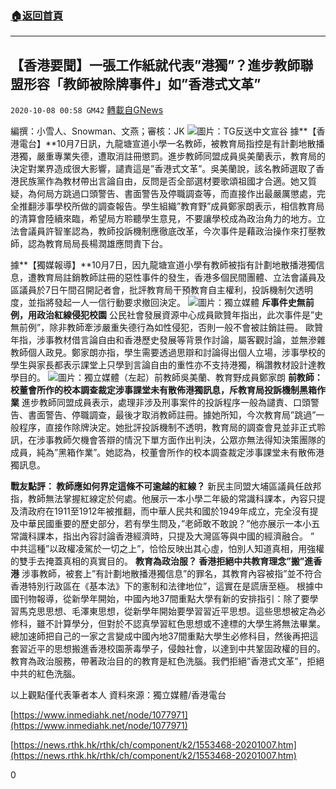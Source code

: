 ###  [:house:返回首頁](https://github.com/ourhimalayas/txt)
---

## 【香港要聞】一張工作紙就代表&#8221;港獨&#8221;？進步教師聯盟形容「教師被除牌事件」如&#8221;香港式文革&#8221;
`2020-10-08 00:58 GM42` [轉載自GNews](https://gnews.org/zh-hant/410008/)

編撰：小雪人、Snowman、文燕；審核：JK
![]()![](https://s3.amazonaws.com/gnews-media-offload/wp-content/uploads/2020/10/08001233/photo_2020-10-05_23-11-15.jpg)圖片：TG反送中文宣谷
據**【香港電台】**10月7日訊，九龍塘宣道小學一名教師，被教育局指控是有計劃地散播港獨，嚴重專業失德，遭取消註冊懲罰。進步教師同盟成員吳美蘭表示，教育局的決定對業界造成很大影響，譴責這是”香港式文革”。吳美蘭說，該名教師選取了香港民族黨作為教材帶出言論自由，反問是否全部選材要歌頌祖國才合適。她又質疑，為何局方跳過口頭警告、書面警告及停職調查等，而直接作出最嚴厲懲處，完全推翻涉事學校所做的調查報告。學生組織”教育野”成員鄭家朗表示，相信教育局的清算會陸續來臨，希望局方聆聽學生意見，不要讓學校成為政治角力的地方。立法會議員許智峯認為，教師投訴機制應徹底改革，今次事件是藉政治操作來打壓教師，認為教育局局長楊潤雄應問責下台。

據**【獨媒報導】**10月7日，因九龍塘宣道小學有教師被指有計劃地散播港獨信息，遭教育局註銷教師註冊的惡性事件的發生，香港多個民間團體、立法會議員及區議員於7日午間召開記者會，批評教育局干預教育自主權利，投訴機制欠透明度，並指將發起一人一信行動要求撤回決定。
![]()![](https://s3.amazonaws.com/gnews-media-offload/wp-content/uploads/2020/10/08001247/image001-2.jpg)圖片：獨立媒體
**斥事件史無前例，用政治紅線侵犯校園**
     公民社會發展資源中心成員歐贊年指出，此次事件是”史無前例”，除非教師牽涉嚴重失德行為如性侵犯，否則一般不會被註銷註冊。
     歐贊年指，涉事教材借言論自由和香港歷史發展等背景作討論，屬客觀討論，並無滲雜教師個人政見。鄭家朗亦指，學生需要透過思辯和討論得出個人立場，涉事學校的學生與家長都表示課堂上只學到言論自由的重性亦不支持港獨，稱讚教材設計達教學目的。
![]()![](https://s3.amazonaws.com/gnews-media-offload/wp-content/uploads/2020/10/08001305/image003-2.jpg)圖片：獨立媒體（左起）前教師吳美蘭、教育野成員鄭家朗
**前教師：校董會所作的校本調查裁定涉事課堂未有散佈港獨訊息，斥教育局投訴機制黑箱作業**
     進步教師同盟成員表示，處理非涉及刑事案件的投訴程序一般為譴責、口頭警告、書面警告、停職調查，最後才取消教師註冊。據她所知，今次教育局”跳過”一般程序，直接作除牌決定。她批評投訴機制不透明，教育局的調查會見並非正式聆訊，在涉事教師欠機會答辯的情況下單方面作出判決，公眾亦無法得知決策團隊的成員，純為”黑箱作業”。她認為，校董會所作的校本調查裁定涉事課堂未有散佈港獨訊息。

**戰友點評：
教師應如何界定這條不可逾越的紅線？**
     新民主同盟大埔區議員任啟邦指，教師無法掌握紅線定於何處。他展示一本小學二年級的常識科課本，內容只提及清政府在1911至1912年被推翻，而中華人民共和國於1949年成立，完全沒有提及中華民國重要的歷史部分，若有學生問及，”老師敢不敢說？”他亦展示一本小五常識科課本，指出內容討論香港經濟時，只提及大灣區等與中國的經濟融合。 ” 中共這種”以政權凌駕於一切之上”，恰恰反映出其心虛，怕別人知道真相，用強權的雙手去掩蓋真相的真實目的。
**教育為政治服？ 香港拒絕中共教育理念”搬”進香港**
     涉事教師，被套上”有計劃地散播港獨信息”的罪名，其教育內容被指”並不符合香港特別行政區在《基本法》下的憲制和法律地位”，這實在是謊唐至極。
     根據中國刊物報導，從新學年開始，中國內地37間重點大學有新的安排指引：除了要學習馬克思思想、毛澤東思想，從新學年開始要學習習近平思想。這些思想被定為必修科，雖不計算學分，但對於不認真學習紅色思想或不達標的大學生將無法畢業。
     總加速師把自己的一家之言變成中國內地37間重點大學生必修科目，然後再把這套習近平的思想搬進香港校園荼毒學子，侵蝕社會，以達到中共鞏固政權的目的。
     教育為政治服務，帶著政治目的的教育是紅色洗腦。我們拒絕”香港式文革”，拒絕中共的紅色洗腦。

以上觀點僅代表筆者本人
資料來源：獨立媒體/香港電台

[https://www.inmediahk.net/node/1077971](https://www.inmediahk.net/node/1077971)

[https://news.rthk.hk/rthk/ch/component/k2/1553468-20201007.htm](https://news.rthk.hk/rthk/ch/component/k2/1553468-20201007.htm)

0
